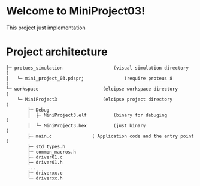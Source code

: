 # Welcome to MiniProject03!
This project just implementation 

# Project architecture

    ├─ protues_simulation					(visual simulation directory			)
    │   └─ mini_project_03.pdsprj				(require proteus 8          			)
    └─ workspace 						(elcipse workspace directory			)
		└─ MiniProject3 				(elcipse project directory  			)
			├─ Debug
			│  ├─ MiniProject3.elf 			(binary for debuging        			)
			│  └─ MiniProject3.hex 			(just binary                			)
			├─ main.c 				( Application code and the entry point		)
			├─ std_types.h
			├─ common_macros.h
			├─ driver01.c
			├─ driver01.h
			...
			├─ driverxx.c
			└─ driverxx.h

